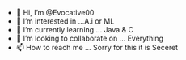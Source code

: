 - 👋 Hi, I’m @Evocative00
- 👀 I’m interested in ...A.i or ML
- 🌱 I’m currently learning ... Java & C 
- 💞️ I’m looking to collaborate on ... Everything
- 📫 How to reach me ... Sorry for this it is Seceret

<!---
Evocative00/Evocative00 is a ✨ special ✨ repository because its `README.md` (this file) appears on your GitHub profile.
You can click the Preview link to take a look at your changes.
--->
